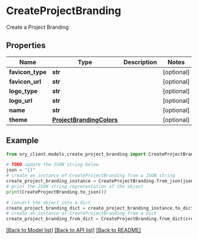 # CreateProjectBranding

Create a Project Branding

## Properties

Name | Type | Description | Notes
------------ | ------------- | ------------- | -------------
**favicon_type** | **str** |  | [optional] 
**favicon_url** | **str** |  | [optional] 
**logo_type** | **str** |  | [optional] 
**logo_url** | **str** |  | [optional] 
**name** | **str** |  | [optional] 
**theme** | [**ProjectBrandingColors**](ProjectBrandingColors.md) |  | [optional] 

## Example

```python
from ory_client.models.create_project_branding import CreateProjectBranding

# TODO update the JSON string below
json = "{}"
# create an instance of CreateProjectBranding from a JSON string
create_project_branding_instance = CreateProjectBranding.from_json(json)
# print the JSON string representation of the object
print(CreateProjectBranding.to_json())

# convert the object into a dict
create_project_branding_dict = create_project_branding_instance.to_dict()
# create an instance of CreateProjectBranding from a dict
create_project_branding_from_dict = CreateProjectBranding.from_dict(create_project_branding_dict)
```
[[Back to Model list]](../README.md#documentation-for-models) [[Back to API list]](../README.md#documentation-for-api-endpoints) [[Back to README]](../README.md)


